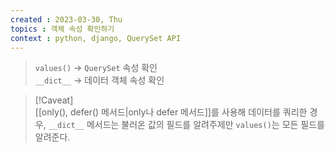 ```yaml
---
created : 2023-03-30, Thu
topics : 객체 속성 확인하기
context : python, django, QuerySet API
---
```

> `values()` -> `QuerySet` 속성 확인  
`__dict__` -> 데이터 객체 속성 확인

> [!Caveat]  
>[[only(), defer() 메서드|only나 defer 메서드]]를 사용해 데이터를 쿼리한 경우, `__dict__` 메서드는 불러온 값의 필드를 알려주제만 `values()`는 모든 필드를 알려준다.
